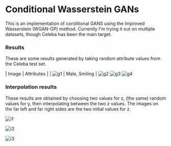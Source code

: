 # Conditional Wasserstein GANs

This is an implementation of conditional GANS using the Improved Wasserstein (WGAN-GP) method.
Currently I'm trying it out on multiple datasets, though Celeba has been the main target.

### Results
These are some results generated by taking random attribute values from the Celeba test set.

| Image | Attributes |
| ![g1](https://i.imgur.com/lGnnXzq.png) | Male, Smiling |
![g2](https://i.imgur.com/zfAfNI8.png)
![g3](https://i.imgur.com/51rzV8s.png)
![g4](https://i.imgur.com/rCYeDw2.png)



### Interpolation results
These results are obtained by choosing two values for z, (the same) random values for y, then
interpolating between the two z values. The images on the far left and far right sides are
the two initial values for z.

![i1](https://i.imgur.com/Ca6nRZt.png)

![i2](https://i.imgur.com/7sxwx1a.png)

![i3](https://i.imgur.com/PaDw1RV.png)
